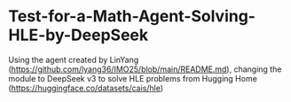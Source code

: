 # Test-for-a-Math-Agent-Solving-HLE-by-DeepSeek
Using the agent created by LinYang (https://github.com/lyang36/IMO25/blob/main/README.md), changing the module to DeepSeek v3 to solve HLE problems from Hugging Home (https://huggingface.co/datasets/cais/hle)

